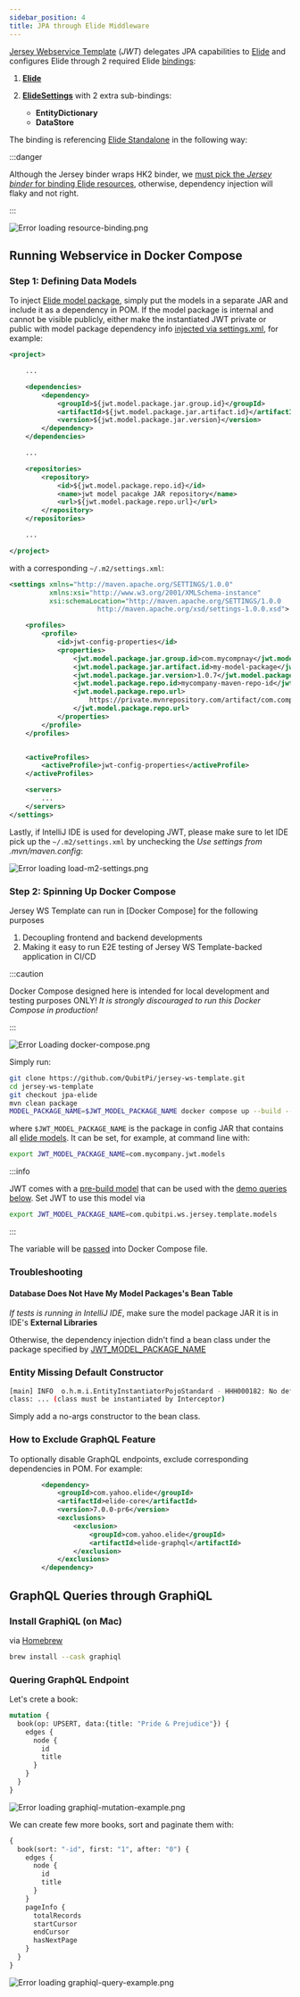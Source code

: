```yaml
---
sidebar_position: 4
title: JPA through Elide Middleware
---
```


[Jersey Webservice Template] (_JWT_) delegates JPA capabilities to [Elide] and configures Elide through 2 required
Elide [bindings][what is binding]:

1. **[Elide][Elide instance class]**
2. **[ElideSettings][ElideSettings instance class]** with 2 extra sub-bindings:

   - **EntityDictionary**
   - **DataStore**

The binding is referencing [Elide Standalone] in the following way:

:::danger

Although the Jersey binder wraps HK2 binder, we
[must pick the _Jersey binder_ for binding Elide resources](https://github.com/QubitPi/jersey-ws-template/pull/29/files#diff-afa024cc2643aaf681db505cac24b8601c94931290718993392e7726001b1559L39-R40),
otherwise, dependency injection will flaky and not right.

:::

![Error loading resource-binding.png](./img/resource-binding.png)

Running Webservice in Docker Compose
------------------------------------

### Step 1: Defining Data Models

To inject [Elide model package](https://github.com/yahoo/elide/tree/master/elide-standalone#create-models), simply put
the models in a separate JAR and include it as a dependency in POM. If the model package is internal and cannot be
visible publicly, either make the instantiated JWT private or public with model package dependency info
[injected via settings.xml](https://maven.apache.org/examples/injecting-properties-via-settings.html), for example:

```xml
<project>

    ...

    <dependencies>
        <dependency>
            <groupId>${jwt.model.package.jar.group.id}</groupId>
            <artifactId>${jwt.model.package.jar.artifact.id}</artifactId>
            <version>${jwt.model.package.jar.version}</version>
        </dependency>
    </dependencies>

    ...

    <repositories>
        <repository>
            <id>${jwt.model.package.repo.id}</id>
            <name>jwt model pacakge JAR repository</name>
            <url>${jwt.model.package.repo.url}</url>
        </repository>
    </repositories>

    ...

</project>
```

with a corresponding `~/.m2/settings.xml`:

```xml
<settings xmlns="http://maven.apache.org/SETTINGS/1.0.0"
          xmlns:xsi="http://www.w3.org/2001/XMLSchema-instance"
          xsi:schemaLocation="http://maven.apache.org/SETTINGS/1.0.0
                      http://maven.apache.org/xsd/settings-1.0.0.xsd">

    <profiles>
        <profile>
            <id>jwt-config-properties</id>
            <properties>
                <jwt.model.package.jar.group.id>com.mycompnay</jwt.model.package.jar.group.id>
                <jwt.model.package.jar.artifact.id>my-model-package</jwt.model.package.jar.artifact.id>
                <jwt.model.package.jar.version>1.0.7</jwt.model.package.jar.version>
                <jwt.model.package.repo.id>mycompany-maven-repo-id</jwt.model.package.repo.id>
                <jwt.model.package.repo.url>
                    https://private.mvnrepository.com/artifact/com.company/my-model-package
                </jwt.model.package.repo.url>
            </properties>
        </profile>
    </profiles>


    <activeProfiles>
        <activeProfile>jwt-config-properties</activeProfile>
    </activeProfiles>

    <servers>
        ...
    </servers>
</settings>
```

Lastly, if IntelliJ IDE is used for developing JWT, please make sure to let IDE pick up the `~/.m2/settings.xml` by
unchecking the _Use settings from .mvn/maven.config_:

![Error loading load-m2-settings.png](./img/load-m2-settings.png)

### Step 2: Spinning Up Docker Compose

Jersey WS Template can run in [Docker Compose] for the following purposes

1. Decoupling frontend and backend developments
2. Making it easy to run E2E testing of Jersey WS Template-backed application in CI/CD

:::caution

Docker Compose designed here is intended for local development and testing purposes ONLY! _It is strongly discouraged
to run this Docker Compose in production!_

:::

![Error Loading docker-compose.png](./img/docker-compose.png)

Simply run:

```bash
git clone https://github.com/QubitPi/jersey-ws-template.git
cd jersey-ws-template
git checkout jpa-elide
mvn clean package
MODEL_PACKAGE_NAME=$JWT_MODEL_PACKAGE_NAME docker compose up --build --force-recreate
```

where `$JWT_MODEL_PACKAGE_NAME` is the package in config JAR that contains all
[elide models](https://elide.io/pages/guide/v7/02-data-model.html). It can be set, for example, at command line with:

```bash
export JWT_MODEL_PACKAGE_NAME=com.mycompany.jwt.models
```

:::info

JWT comes with a
[pre-build model](https://github.com/QubitPi/jersey-ws-template/blob/jpa-elide/src/main/java/com/qubitpi/ws/jersey/template/models/Book.java)
that can be used with the [demo queries below](#graphql-queries-through-graphiql). Set JWT to use this model via

```bash
export JWT_MODEL_PACKAGE_NAME=com.qubitpi.ws.jersey.template.models
```

:::

The variable will be [passed](https://stackoverflow.com/a/58900415) into Docker Compose file.

### Troubleshooting

#### Database Does Not Have My Model Packages's Bean Table

_If tests is running in IntelliJ IDE_, make sure the model package JAR it is in IDE's **External Libraries**

Otherwise, the dependency injection didn't find a bean class under the package specified by
[JWT_MODEL_PACKAGE_NAME](#step-1-defining-data-models)

### Entity Missing Default Constructor

```bash
[main] INFO  o.h.m.i.EntityInstantiatorPojoStandard - HHH000182: No default (no-argument) constructor for
class: ... (class must be instantiated by Interceptor)
```

Simply add a no-args constructor to the bean class.

### How to Exclude GraphQL Feature

To optionally disable GraphQL endpoints, exclude corresponding dependencies in POM. For example:

```xml
        <dependency>
            <groupId>com.yahoo.elide</groupId>
            <artifactId>elide-core</artifactId>
            <version>7.0.0-pr6</version>
            <exclusions>
                <exclusion>
                    <groupId>com.yahoo.elide</groupId>
                    <artifactId>elide-graphql</artifactId>
                </exclusion>
            </exclusions>
        </dependency>
```

GraphQL Queries through GraphiQL
--------------------------------

### Install GraphiQL (on Mac)

via [Homebrew](https://formulae.brew.sh/cask/graphiql)

```bash
brew install --cask graphiql
```

### Quering GraphQL Endpoint

Let's crete a book:

```graphql
mutation {
  book(op: UPSERT, data:{title: "Pride & Prejudice"}) {
    edges {
      node {
        id
        title
      }
    }
  }
}
```

![Error loading graphiql-mutation-example.png](./img/graphiql-mutation-example.png)

We can create few more books, sort and paginate them with:

```graphql
{
  book(sort: "-id", first: "1", after: "0") {
    edges {
      node {
        id
        title
      }
    }
    pageInfo {
      totalRecords
      startCursor
      endCursor
      hasNextPage
    }
  }
}
```

![Error loading graphiql-query-example.png](./img/graphiql-query-example.png)

[Elide]: https://elide.io/
[Elide instance class]: https://github.com/yahoo/elide/blob/master/elide-core/src/main/java/com/yahoo/elide/Elide.java
[Elide Standalone]: https://github.com/yahoo/elide/tree/master/elide-standalone
[ElideSettings instance class]: https://github.com/yahoo/elide/blob/master/elide-core/src/main/java/com/yahoo/elide/ElideSettings.java

[Jersey Webservice Template]: https://qubitpi.github.io/jersey-ws-template/

[what is binding]: https://qubitpi.github.io/jersey/ioc.html
